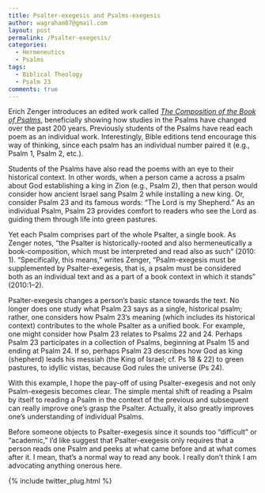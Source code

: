 ```yaml
---
title: Psalter-exegesis and Psalms-exegesis
author: wagraham87@gmail.com
layout: post
permalink: /Psalter-exegesis/
categories:
  - Hermeneutics
  - Psalms
tags:
  - Biblical Theology
  - Psalm 23
comments: true
---
```


Erich Zenger introduces an edited work called [<i>The Composition of the Book of Psalms</i>](http://www.amazon.com/Composition-Bibliotheca-Ephemeridum-Theologicarum-Lovaniensium/dp/9042923296/ref=sr_1_1?s=fiona-hardware&ie=UTF8&qid=1442100743&sr=8-1&keywords=composition+of+the+psalms), beneficially showing how studies in the Psalms have changed over the past 200 years. Previously students of the Psalms have read each poem as an individual work. Interestingly, Bible editions tend encourage this way of thinking, since each psalm has an individual number paired it (e.g., Psalm 1, Psalm 2, etc.). 

Students of the Psalms have also read the poems with an eye to their historical context. In other words, when a person came a across a psalm about God establishing a king in Zion (e.g., Psalm 2), then that person would consider how ancient Israel sang Psalm 2 while installing a new king. Or, consider Psalm 23 and its famous words: “The Lord is my Shepherd.” As an individual Psalm, Psalm 23 provides comfort to readers who see the Lord as guiding them through life into green pastures. 

Yet each Psalm comprises part of the whole Psalter, a single book. As Zenger notes, “the Psalter is historically-rooted and also hermeneutically a book-composition, which must be interpreted and read also as such” (2010: 1). “Specifically, this means,” writes Zenger, “Psalm-exegesis must be supplemented by Psalter-exegesis, that is, a psalm must be considered both as an individual text and as a part of a book context in which it stands” (2010:1–2). 

Psalter-exegesis changes a person’s basic stance towards the text. No longer does one study what Psalm 23 says as a single, historical psalm; rather, one considers how Psalm 23’s meaning (which includes its historical context) contributes to the whole Psalter as a unified book. For example, one might consider how Psalm 23 relates to Psalms 22 and 24. Perhaps Psalm 23 participates in a collection of Psalms, beginning at Psalm 15 and ending at Psalm 24. If so, perhaps Psalm 23 describes how God as king (shepherd) leads his messiah (the King of Israel; cf. Ps 18 & 22) to green pastures, to idyllic vistas, because God rules the universe (Ps 24).

With this example, I hope the pay-off of using Psalter-exegesis and not only Psalm-exegesis becomes clear. The simple mental shift of reading a Psalm by itself to reading a Psalm in the context of the previous and subsequent can really improve one’s grasp the Psalter. Actually, it also greatly improves one’s understanding of individual Psalms. 

Before someone objects to Psalter-exegesis since it sounds too “difficult” or “academic,” I’d like suggest that Psalter-exegesis only requires that a person reads one Psalm and peeks at what came before and at what comes after it. I mean, that’s a normal way to read any book. I really don’t think I am advocating anything onerous here. 

 

{% include twitter_plug.html %}   

